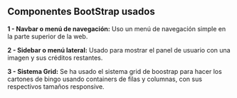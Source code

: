 ## Componentes BootStrap usados

**1 - Navbar o menú de navegación:** Uso un menú de navegación simple en la parte superior de la web.

**2 - Sidebar o menú lateral:** Usado para mostrar el panel de usuario con una imagen y sus créditos restantes.

**3 - Sistema Grid:** Se ha usado el sistema grid de boostrap para hacer los cartones de bingo usando containers de filas y columnas, con sus respectivos tamaños responsive.
